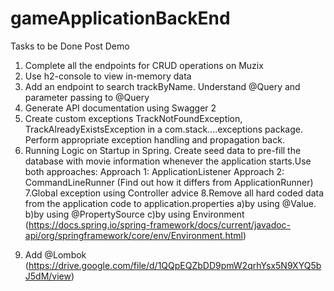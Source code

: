 # gameApplicationBackEnd
Tasks to be Done Post Demo
1. Complete all the endpoints for CRUD operations on Muzix
2. Use h2-console to view in-memory data
3. Add an endpoint to search trackByName. Understand @Query and parameter passing to @Query
4. Generate API documentation using Swagger 2
5. Create custom exceptions TrackNotFoundException, TrackAlreadyExistsException in a com.stack....exceptions package. Perform appropriate exception handling and propagation back.
6. Running Logic on Startup in Spring. Create seed data to pre-fill the database with movie information whenever the application starts.Use both approaches: Approach 1: ApplicationListener<ContextRefreshedEvent>
                            Approach 2: CommandLineRunner (Find out how it differs from ApplicationRunner)
7.Global exception using Controller advice
8.Remove all hard coded data from the application code to application.properties 
  a)by using @Value.
  b)by using @PropertySource 
  c)by using Environment (https://docs.spring.io/spring-framework/docs/current/javadoc-api/org/springframework/core/env/Environment.html)
9) Add @Lombok (https://drive.google.com/file/d/1QQpEQZbDD9pmW2qrhYsx5N9XYQ5bJ5dM/view)
